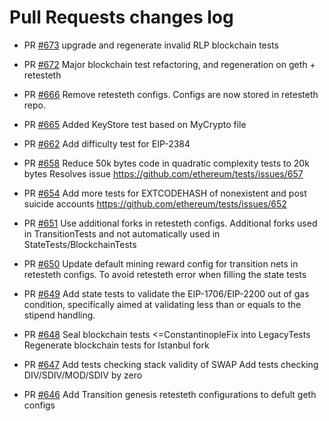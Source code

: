 # Pull Requests changes log

- PR [#673](https://github.com/ethereum/tests/pull/673)
upgrade and regenerate invalid RLP blockchain tests

- PR [#672](https://github.com/ethereum/tests/pull/672)
Major blockchain test refactoring, and regeneration on geth + retesteth

- PR [#666](https://github.com/ethereum/tests/pull/666)
Remove retesteth configs. Configs are now stored in retesteth repo.

- PR [#665](https://github.com/ethereum/tests/pull/665)
Added KeyStore test based on MyCrypto file

- PR [#662](https://github.com/ethereum/tests/pull/662)
Add difficulty test for EIP-2384

- PR [#658](https://github.com/ethereum/tests/pull/658)
Reduce 50k bytes code in quadratic complexity tests to 20k bytes
Resolves issue https://github.com/ethereum/tests/issues/657

- PR [#654](https://github.com/ethereum/tests/pull/654)
Add more tests for EXTCODEHASH of nonexistent and post suicide accounts
https://github.com/ethereum/tests/issues/652

- PR [#651](https://github.com/ethereum/tests/pull/651)
Use additional forks in retesteth configs. 
Additional forks used in TransitionTests and not automatically used in StateTests/BlockchainTests

- PR [#650](https://github.com/ethereum/tests/pull/650)
Update default mining reward config for transition nets in retesteth configs.
To avoid retesteth error when filling the state tests

- PR [#649](https://github.com/ethereum/tests/pull/649)
Add state tests to validate the EIP-1706/EIP-2200 out of gas condition, 
specifically aimed at validating less than or equals to the stipend handling.

- PR [#648](https://github.com/ethereum/tests/pull/648)
Seal blockchain tests <=ConstantinopleFix into LegacyTests 
Regenerate blockchain tests for Istanbul fork

- PR [#647](https://github.com/ethereum/tests/pull/647)
Add tests checking stack validity of SWAP
Add tests checking DIV/SDIV/MOD/SDIV by zero

- PR [#646](https://github.com/ethereum/tests/pull/646)
Add Transition genesis retesteth configurations to defult geth configs
